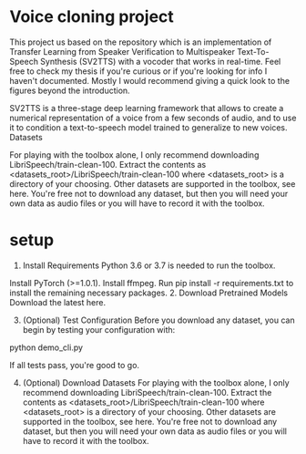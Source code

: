 # Voice cloning project 
This project us based on the repository which is an implementation of Transfer Learning from Speaker Verification to Multispeaker Text-To-Speech Synthesis (SV2TTS) with a vocoder that works in real-time. Feel free to check my thesis if you're curious or if you're looking for info I haven't documented. Mostly I would recommend giving a quick look to the figures beyond the introduction.

SV2TTS is a three-stage deep learning framework that allows to create a numerical representation of a voice from a few seconds of audio, and to use it to condition a text-to-speech model trained to generalize to new voices.
Datasets

For playing with the toolbox alone, I only recommend downloading LibriSpeech/train-clean-100. Extract the contents as <datasets_root>/LibriSpeech/train-clean-100 where <datasets_root> is a directory of your choosing. Other datasets are supported in the toolbox, see here. You're free not to download any dataset, but then you will need your own data as audio files or you will have to record it with the toolbox.


# setup
1. Install Requirements
Python 3.6 or 3.7 is needed to run the toolbox.

Install PyTorch (>=1.0.1).
Install ffmpeg.
Run pip install -r requirements.txt to install the remaining necessary packages.
2. Download Pretrained Models
Download the latest here.

3. (Optional) Test Configuration
Before you download any dataset, you can begin by testing your configuration with:

python demo_cli.py

If all tests pass, you're good to go.

4. (Optional) Download Datasets
For playing with the toolbox alone, I only recommend downloading LibriSpeech/train-clean-100. Extract the contents as <datasets_root>/LibriSpeech/train-clean-100 where <datasets_root> is a directory of your choosing. Other datasets are supported in the toolbox, see here. You're free not to download any dataset, but then you will need your own data as audio files or you will have to record it with the toolbox.
